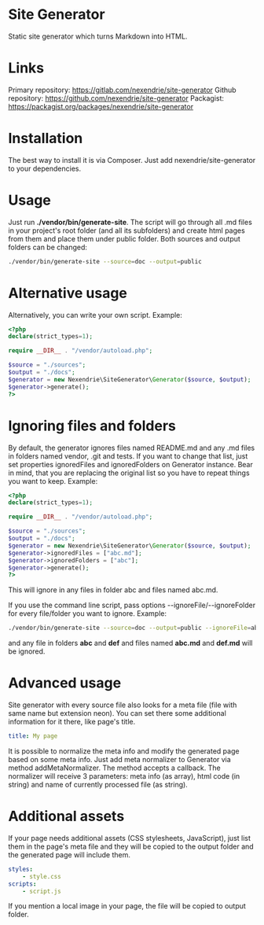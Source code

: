 Site Generator
==============

Static site generator which turns Markdown into HTML.

Links
=====

Primary repository: https://gitlab.com/nexendrie/site-generator
Github repository: https://github.com/nexendrie/site-generator
Packagist: https://packagist.org/packages/nexendrie/site-generator

Installation
============

The best way to install it is via Composer. Just add nexendrie/site-generator to your dependencies.

Usage
=====

Just run **./vendor/bin/generate-site**. The script will go through all .md files in your project's root folder (and all its subfolders) and create html pages from them and place them under public folder. Both sources and output folders can be changed:

```bash
./vendor/bin/generate-site --source=doc --output=public
```

Alternative usage
=================

Alternatively, you can write your own script. Example:

```php
<?php
declare(strict_types=1);

require __DIR__ . "/vendor/autoload.php";

$source = "./sources";
$output = "./docs";
$generator = new Nexendrie\SiteGenerator\Generator($source, $output);
$generator->generate();
?>
```

Ignoring files and folders
==========================

By default, the generator ignores files named README.md and any .md files in folders named vendor, .git and tests. If you want to change that list, just set properties ignoredFiles and ignoredFolders on Generator instance. Bear in mind, that you are replacing the original list so you have to repeat things you want to keep. Example:


```php
<?php
declare(strict_types=1);

require __DIR__ . "/vendor/autoload.php";

$source = "./sources";
$output = "./docs";
$generator = new Nexendrie\SiteGenerator\Generator($source, $output);
$generator->ignoredFiles = ["abc.md"];
$generator->ignoredFolders = ["abc"];
$generator->generate();
?>
```

This will ignore in any files in folder abc and files named abc.md.

If you use the command line script, pass options --ignoreFile/--ignoreFolder for every file/folder you want to ignore. Example:


```bash
./vendor/bin/generate-site --source=doc --output=public --ignoreFile=abc.md --ignoreFile=def.md --ignoreFolder=abc --ignoreFolder=def
```

and any file in folders **abc** and **def** and files named **abc.md** and **def.md** will be ignored.


Advanced usage
==============

Site generator with every source file also looks for a meta file (file with same name but extension neon). You can set there some additional information for it there, like page's title.

```yaml
title: My page
```

It is possible to normalize the meta info and modify the generated page based on some meta info. Just add meta normalizer to Generator via method addMetaNormalizer. The method accepts a callback. The normalizer will receive 3 parameters: meta info (as array), html code (in string) and name of currently processed file (as string).

Additional assets
=================

If your page needs additional assets (CSS stylesheets, JavaScript), just list them in the page's meta file and they will be copied to the output folder and the generated page will include them.

```yaml
styles:
    - style.css
scripts:
    - script.js
```

If you mention a local image in your page, the file will be copied to output folder.
